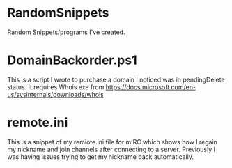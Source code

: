 # RandomSnippets
Random Snippets/programs I've created.

# DomainBackorder.ps1
This is a script I wrote to purchase a domain I noticed was in pendingDelete status. It requires Whois.exe from https://docs.microsoft.com/en-us/sysinternals/downloads/whois

# remote.ini
This is a snippet of my remiote.ini file for mIRC which shows how I regain my nickname and join channels after connecting to a server. Previously I was having issues trying to get my nickname back automatically.

